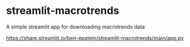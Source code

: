 # streamlit-macrotrends
A simple streamlit app for downloading macrotrends data

https://share.streamlit.io/ben-epstein/streamlit-macrotrends/main/app.py
